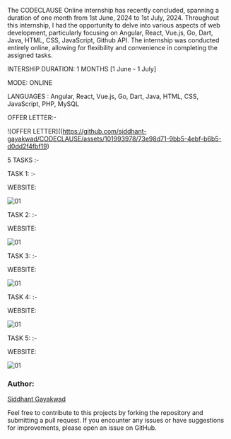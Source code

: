 The CODECLAUSE Online internship has recently concluded, spanning a duration of one month from 1st June, 2024 to 1st July, 2024. Throughout this internship, I had the opportunity to delve into various aspects of web development, particularly focusing on Angular, React, Vue.js, Go, Dart, Java, HTML, CSS, JavaScript, Github API. The internship was conducted entirely online, allowing for flexibility and convenience in completing the assigned tasks.

INTERSHIP DURATION: 1 MONTHS [1 June - 1 July]

MODE: ONLINE

LANGUAGES : Angular, React, Vue.js, Go, Dart, Java, HTML, CSS, JavaScript, PHP, MySQL

OFFER LETTER:-

![OFFER LETTER]((https://github.com/siddhant-gayakwad/CODECLAUSE/assets/101993978/73e98d71-9bb5-4ebf-b6b5-d0dd2f4fbf19)

5 TASKS :-

TASK 1: :-

WEBSITE: []()

![01]()

TASK 2: :-

WEBSITE: []()

![01]()

TASK 3: :-

WEBSITE: []()

![01]()

TASK 4: :-

WEBSITE: []()

![01]()

TASK 5: :-

WEBSITE: []()

![01]()

### Author:

[Siddhant Gayakwad](https://www.linkedin.com/in/siddhant-gayakwad-524524191/)

Feel free to contribute to this projects by forking the repository and submitting a pull request. If you encounter any issues or have suggestions for improvements, please open an issue on GitHub.
